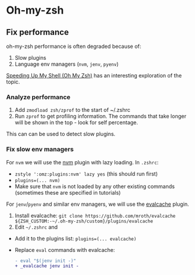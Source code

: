 # Oh-my-zsh

## Fix performance

oh-my-zsh performance is often degraded because of:

1. Slow plugins
2. Language env managers (`nvm`, `jenv`, `pyenv`)

[Speeding Up My Shell (Oh My Zsh)](https://blog.mattclemente.com/2020/06/26/oh-my-zsh-slow-to-load/#lazy-loading) has an interesting exploration of the topic.

### Analyze performance

1. Add `zmodload zsh/zprof` to the start of ~/.zshrc
2. Run `zprof` to get profiling information. The commands that take longer will be shown in the top - look for self percentage.

This can can be used to detect slow plugins.

### Fix slow env managers

For `nvm` we will use the [nvm](https://github.com/ohmyzsh/ohmyzsh/tree/master/plugins/nvm) plugin with lazy loading. In `.zshrc`:

- `zstyle ':omz:plugins:nvm' lazy yes` (this should run first)
- `plugins=(... nvm)`
- Make sure that `nvm` is not loaded by any other existing commands (sometimes these are specified in tutorials)

For `jenv`/`pyenv` and similar env managers, we will use the [evalcache](https://github.com/mroth/evalcache) plugin.

1. Install evalcache: `git clone https://github.com/mroth/evalcache ${ZSH_CUSTOM:-~/.oh-my-zsh/custom}/plugins/evalcache`
2. Edit `~/.zshrc` and

- Add it to the plugins list: `plugins=(... evalcache)`
- Replace `eval` commands with evalcache:

  ```diff
  - eval "$(jenv init -)"
  + _evalcache jenv init -
  ```
